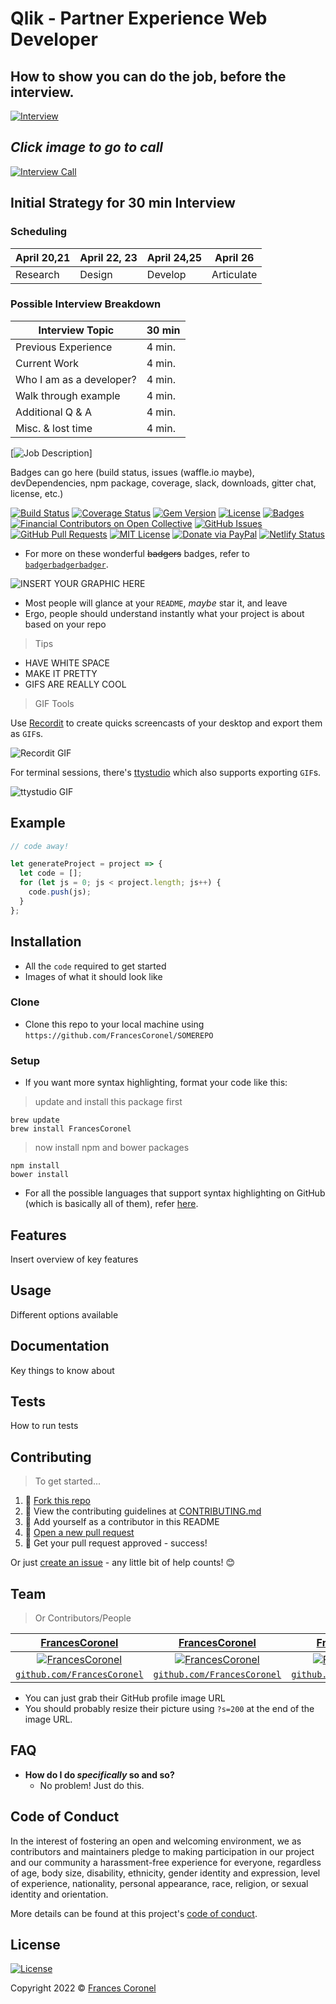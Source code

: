 # Qlik - Partner Experience Web Developer

## How to show you can do the job, before the interview.

[![Interview](https://github.com/steven-barkley/Website-Qlik-2022/blob/master/Content/Media/Qlik_Recruiting_Appointment.PNG)](https://francescoronel.com)

## ***Click image to go to call***
[![Interview Call](https://github.com/steven-barkley/Website-Qlik-2022/blob/master/Content/Media/Qlik_Virtual_Interview_Time.PNG)](https://teams.microsoft.com/l/meetup-join/19%3ameeting_ZDQ2ZDA0NDktMjFiNC00MTVlLTgwNzktNmUwNzQ1YzEwZWRh%40thread.v2/0?context=%7b%22Tid%22%3a%22c21eeb5f-f5a6-44e8-a997-124f2f7a497c%22%2c%22Oid%22%3a%22609cdefb-6c81-4f3c-b80e-7ffdfedb5988%22%7d)

## Initial Strategy for 30 min Interview

### Scheduling
| April 20,21 | April 22, 23 | April 24,25 | April 26 |
| --------------- | --------------- | --------------- | --------------- |
| Research | Design | Develop | Articulate |

### Possible Interview Breakdown

| Interview Topic | 30 min |
| ------------ | --------- |
| Previous Experience | 4 min. |
| Current Work | 4 min. |
| Who I am as a developer? | 4 min. |
| Walk through example | 4 min. |
| Additional Q & A | 4 min. |
| Misc. & lost time | 4 min. |

[![Job Description](https://jobs.jobvite.com/careers/qlik/job/ocsajfwR?__jvst=Job+Board&__jvsd=Indeed)]

Badges can go here (build status, issues (waffle.io maybe), devDependencies, npm package, coverage, slack, downloads, gitter chat, license, etc.)

[![Build Status](http://img.shields.io/travis/badges/badgerbadgerbadger.svg?style=flat-square)](https://travis-ci.org/badges/badgerbadgerbadger) [![Coverage Status](http://img.shields.io/coveralls/badges/badgerbadgerbadger.svg?style=flat-square)](https://coveralls.io/r/badges/badgerbadgerbadger) [![Gem Version](http://img.shields.io/gem/v/badgerbadgerbadger.svg?style=flat-square)](https://rubygems.org/gems/badgerbadgerbadger) [![License](http://img.shields.io/:license-mit-blue.svg?style=flat-square)](http://badges.mit-license.org) [![Badges](http://img.shields.io/:badges-9/9-ff6799.svg?style=flat-square)](https://github.com/badges/badgerbadgerbadger) [![Financial Contributors on Open Collective](https://opencollective.com/francescoronel/all/badge.svg?label=financial+contributors)](https://opencollective.com/francescoronel) [![GitHub Issues](https://img.shields.io/github/issues/francescoronel/apprenticeships.me.svg)](https://github.com/francescoronel/apprenticeships.me/issues) [![GitHub Pull Requests](https://img.shields.io/github/issues-pr/francescoronel/apprenticeships.me.svg)](https://github.com/francescoronel/apprenticeships.me/pulls) [![MIT License](https://img.shields.io/github/license/francescoronel/apprenticeships.me.svg)](http://badges.mit-license.org) [![Donate via PayPal](https://img.shields.io/badge/Donate-PayPal-blue.svg)](https://www.paypal.me/francescoronel/5) [![Netlify Status](https://api.netlify.com/api/v1/badges/bd2e661d-f9ac-493a-ac07-05429f092059/deploy-status)](https://app.netlify.com/sites/apprenticeships/deploys)

- For more on these wonderful ~~badgers~~ badges, refer to [`badgerbadgerbadger`](http://badges.github.io/badgerbadgerbadger/)</a>.

![INSERT YOUR GRAPHIC HERE](http://i.imgur.com/dt8AUb6.png)

- Most people will glance at your `README`, *maybe* star it, and leave
- Ergo, people should understand instantly what your project is about based on your repo

> Tips

- HAVE WHITE SPACE
- MAKE IT PRETTY
- GIFS ARE REALLY COOL

> GIF Tools

Use [Recordit](http://recordit.co/) to create quicks screencasts of your desktop and export them as `GIF`s.

![Recordit GIF](http://g.recordit.co/iLN6A0vSD8.gif)

For terminal sessions, there's [ttystudio](https://github.com/chjj/ttystudio) which also supports exporting `GIF`s.

![ttystudio GIF](https://raw.githubusercontent.com/chjj/ttystudio/master/img/example.gif)

## Example

```javascript
// code away!

let generateProject = project => {
  let code = [];
  for (let js = 0; js < project.length; js++) {
    code.push(js);
  }
};
```

## Installation

- All the `code` required to get started
- Images of what it should look like

### Clone

- Clone this repo to your local machine using `https://github.com/FrancesCoronel/SOMEREPO`

### Setup

- If you want more syntax highlighting, format your code like this:

> update and install this package first

```shell
brew update
brew install FrancesCoronel
```

> now install npm and bower packages

```shell
npm install
bower install
```

- For all the possible languages that support syntax highlighting on GitHub (which is basically all of them), refer [here](https://github.com/github/linguist/blob/master/lib/linguist/languages.yml).

## Features

Insert overview of key features

## Usage

Different options available

## Documentation

Key things to know about

## Tests

How to run tests

## Contributing

> To get started...

1. 🍴 [Fork this repo](https://github.com/francescoronel/apprenticeships.me#fork-destination-box)
2. 🔨 View the contributing guidelines at [CONTRIBUTING.md](.github/CONTRIBUTING.md)
3. 👥 Add yourself as a contributor in this README
4. 🔧 [Open a new pull request](https://github.com/francescoronel/apprenticeships.me/compare)
5. 🎉 Get your pull request approved - success!

Or just [create an issue](https://github.com/francescoronel/apprenticeships.me/issues/new/choose) - any little bit of help counts! 😊

## Team

> Or Contributors/People

|                 <a href="https://francescoronel.com" target="_blank">**FrancesCoronel**</a>                 |                 <a href="https://francescoronel.com" target="_blank">**FrancesCoronel**</a>                 |                 <a href="https://francescoronel.com" target="_blank">**FrancesCoronel**</a>                 |
| :---------------------------------------------------------------------------------------------------------: | :---------------------------------------------------------------------------------------------------------: | :---------------------------------------------------------------------------------------------------------: |
| [![FrancesCoronel](https://avatars1.githubusercontent.com/u/4284691?v=3&s=200)](https://francescoronel.com) | [![FrancesCoronel](https://avatars1.githubusercontent.com/u/4284691?v=3&s=200)](https://francescoronel.com) | [![FrancesCoronel](https://avatars1.githubusercontent.com/u/4284691?v=3&s=200)](https://francescoronel.com) |
|         <a href="http://github.com/FrancesCoronel" target="_blank">`github.com/FrancesCoronel`</a>          |         <a href="http://github.com/FrancesCoronel" target="_blank">`github.com/FrancesCoronel`</a>          |         <a href="http://github.com/FrancesCoronel" target="_blank">`github.com/FrancesCoronel`</a>          |

- You can just grab their GitHub profile image URL
- You should probably resize their picture using `?s=200` at the end of the image URL.

## FAQ

- **How do I do *specifically* so and so?**
  - No problem! Just do this.

## Code of Conduct

In the interest of fostering an open and welcoming environment, we as contributors and maintainers pledge to making participation in our project and our community a harassment-free experience for everyone, regardless of age, body size, disability, ethnicity, gender identity and expression, level of experience, nationality, personal appearance, race, religion, or sexual identity and orientation.

More details can be found at this project's [code of conduct](https://github.com/FrancesCoronel/apprenticeships.me/blob/master/.github/CODE_OF_CONDUCT.md).

## License

[![License](http://img.shields.io/:license-mit-blue.svg?style=flat-square)](http://badges.mit-license.org)

Copyright 2022 © [Frances Coronel](https://francescoronel.com)
